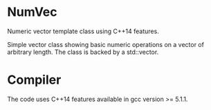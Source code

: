 # NumVec
Numeric vector template class using C++14 features.

Simple vector class showing basic numeric operations on a vector of arbitrary length. The class is backed by a 
std::vector.

# Compiler
The code uses C++14 features available in gcc version >= 5.1.1.



